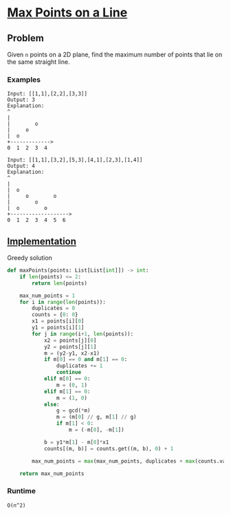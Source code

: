 # [Max Points on a Line](https://leetcode.com/problems/max-points-on-a-line/)

## Problem

Given `n` points on a 2D plane, find the maximum number of points that lie on the same straight line.

### Examples

```
Input: [[1,1],[2,2],[3,3]]
Output: 3
Explanation:
^
|
|        o
|     o
|  o
+------------->
0  1  2  3  4

Input: [[1,1],[3,2],[5,3],[4,1],[2,3],[1,4]]
Output: 4
Explanation:
^
|
|  o
|     o        o
|        o
|  o        o
+------------------->
0  1  2  3  4  5  6
```

## [Implementation](https://github.com/antoniojkim/AlgLib/blob/master/Algorithms/Greedy/Max%20Points%20on%20a%20Line/max_points_on_line.py#L7)

Greedy solution

```python
def maxPoints(points: List[List[int]]) -> int:
    if len(points) <= 2:
        return len(points)

    max_num_points = 1
    for i in range(len(points)):
        duplicates = 0
        counts = {0: 0}
        x1 = points[i][0]
        y1 = points[i][1]
        for j in range(i+1, len(points)):
            x2 = points[j][0]
            y2 = points[j][1]
            m = (y2-y1, x2-x1)
            if m[0] == 0 and m[1] == 0:
                duplicates += 1
                continue
            elif m[0] == 0:
                m = (0, 1)
            elif m[1] == 0:
                m = (1, 0)
            else:
                g = gcd(*m)
                m = (m[0] // g, m[1] // g)
                if m[1] < 0:
                    m = (-m[0], -m[1])

            b = y1*m[1] - m[0]*x1
            counts[(m, b)] = counts.get((m, b), 0) + 1

        max_num_points = max(max_num_points, duplicates + max(counts.values()) + 1)

    return max_num_points
```

### Runtime

`O(n^2)`
